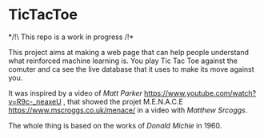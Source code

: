 # TicTacToe

*/!\ This repo is a work in progress /!\*

This project aims at making a web page that can help people understand what reinforced machine learning is. You play Tic Tac Toe against the comuter and ca see the live database that it uses to make its move against you. 

It was inspired by a video of *Matt Parker* https://www.youtube.com/watch?v=R9c-_neaxeU , that showed the projet M.E.N.A.C.E https://www.mscroggs.co.uk/menace/ in a video with *Matthew Srcoggs*. 

The whole thing is based on the works of *Donald Michie* in 1960.
